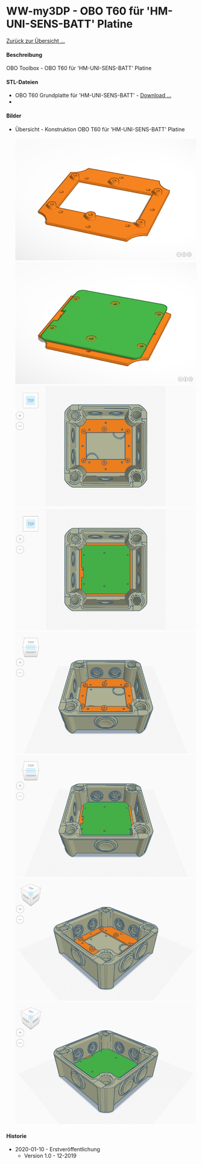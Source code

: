 # WW-my3DP - OBO T60 für 'HM-UNI-SENS-BATT' Platine

[Zurück zur Übersicht ...](../README.md)

#### Beschreibung

OBO Toolbox - OBO T60 für 'HM-UNI-SENS-BATT' Platine

#### STL-Dateien
- OBO T60 Grundplatte für 'HM-UNI-SENS-BATT' - [Download ...](./bin/OBO_T60_HM-UNI-SENS-BATT_20200103.zip)
-
#### Bilder
- Übersicht - Konstruktion OBO T60 für 'HM-UNI-SENS-BATT' Platine
<br><br>
![WW-myPCB - OBO Toolbox](./img/OBO_T60_HM-UNI-SENS-BATT_1_1.jpg "OBO T60")
![WW-myPCB - OBO Toolbox](./img/OBO_T60_HM-UNI-SENS-BATT_1_2.jpg "OBO T60")
![WW-myPCB - OBO Toolbox](./img/OBO_T60_HM-UNI-SENS-BATT_2_1.jpg "OBO T60")
![WW-myPCB - OBO Toolbox](./img/OBO_T60_HM-UNI-SENS-BATT_2_2.jpg "OBO T60")
![WW-myPCB - OBO Toolbox](./img/OBO_T60_HM-UNI-SENS-BATT_3_1.jpg "OBO T60")
![WW-myPCB - OBO Toolbox](./img/OBO_T60_HM-UNI-SENS-BATT_3_2.jpg "OBO T60")
![WW-myPCB - OBO Toolbox](./img/OBO_T60_HM-UNI-SENS-BATT_4_1.jpg "OBO T60")
![WW-myPCB - OBO Toolbox](./img/OBO_T60_HM-UNI-SENS-BATT_4_2.jpg "OBO T60")

#### Historie
- 2020-01-10 - Erstveröffentlichung
  - Version 1.0 - 12-2019
